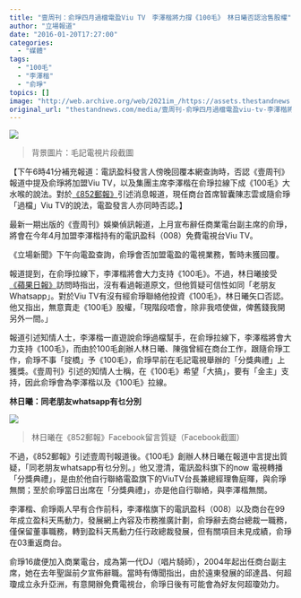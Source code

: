 ```yaml
---
title: "壹周刊：俞琤四月過檔電盈Viu TV　李澤楷將力撐《100毛》　林日曦否認洽售股權"
author: "立場報道"
date: "2016-01-20T17:27:00"
categories:
  - "媒體"
tags:
  - "100毛"
  - "李澤楷"
  - "俞琤"
topics: []
image: "http://web.archive.org/web/2021im_/https://assets.thestandnews.com/media/photos/yt-100most_5VTqg.png"
original_url: "thestandnews.com/media/壹周刊-俞琤四月過檔電盈viu-tv-李澤楷將力撐-100毛-林日曦否認洽售股權"
---
```

![](http://web.archive.org/web/2021im_/https://assets.thestandnews.com/media/photos/yt-100most_5VTqg.png)
> 背景圖片：毛記電視片段截圖

【下午6時41分補充報道：電訊盈科發言人傍晚回覆本網查詢時，否認《壹周刊》報道中提及俞琤將加盟Viu TV，以及集團主席李澤楷在俞琤拉線下成《100毛》大水喉的說法。對於[《852郵報》](http://web.archive.org/web/20211229061224/http://www.post852.com/%E4%BF%9E%E7%90%A4%E9%81%8E%E6%AA%94viutv%E3%80%80%E9%99%B3%E5%BF%97%E9%9B%B2%E5%82%B3%E8%B7%9F%E9%9A%A8%E3%80%80%E6%9D%8E%E6%BE%A4%E6%A5%B7%E5%B0%87%E6%88%90%E3%80%8A100%E6%AF%9B%E3%80%8B%E5%A4%A7/)引述消息報道，現任商台首席智囊陳志雲或隨俞琤「過檔」Viu TV的說法，電盈發言人亦同時否認。】

最新一期出版的《壹周刊》娛樂偵訊報道，上月宣布辭任商業電台副主席的俞琤，將會在今年4月加盟李澤楷持有的電訊盈科（008）免費電視台Viu TV。

《立場新聞》下午向電盈查詢，俞琤會否加盟電盈的電視業務，暫時未獲回覆。

報道提到，在俞琤拉線下，李澤楷將會大力支持《100毛》。不過，林日曦接受[《蘋果日報》](http://web.archive.org/web/20211229061224/http://hk.apple.nextmedia.com/enews/realtime/20160120/54668779)訪問時指出，沒有看過報道原文，但他質疑可信性如同「老朋友Whatsapp」。對於Viu TV有沒有經俞琤聯絡他投資《100毛》，林日曦矢口否認。他又指出，無意賣走《100毛》股權，「現階段唔會，除非我唔使做，俾舊錢我開另外一間。」

報道引述知情人士，李澤楷一直遊說俞琤過檔幫手，在俞琤拉線下，李澤楷將會大力支持《100毛》，而由於100毛創辦人林日曦、陳強曾經在商台工作，跟隨俞琤工作，俞琤不事「掟橋」予《100毛》，俞琤早前在毛記電視舉辦的「分獎典禮」上獲獎。《壹周刊》引述的知情人士稱，在《100毛》希望「大搞」，要有「金主」支持，因此俞琤會為李澤楷以及《100毛》拉線。

**林日曦：同老朋友whatsapp有乜分別**

![](http://web.archive.org/web/2021im_/https://assets.thestandnews.com/media/photos/lam-852_fD6PB.png)
> 林日曦在《852郵報》Facebook留言質疑（Facebook截圖）

不過，《852郵報》引述壹周刊報道後。《100毛》創辦人林日曦在報道中言提出質疑，「同老朋友whatsapp有乜分別。」他又澄清，電訊盈科旗下的now 電視轉播「分獎典禮」，是由於他自行聯絡電盈旗下的ViuTV台長兼總經理魯庭暉，與俞琤無關；至於俞琤當日出席在「分獎典禮」，亦是他自行聯絡，與李澤楷無關。

李澤楷、俞琤兩人早有合作前科，李澤楷旗下的電訊盈科（008）以及商台在99年成立盈科天馬動力，發展網上內容及市務推廣計劃，俞琤辭去商台總裁一職務，僅保留董事職務，轉到盈科天馬動力任行政總裁發展，但有關項目未見成績，俞琤在03重返商台。

俞琤16歲便加入商業電台，成為第一代DJ（唱片騎師），2004年起出任商台副主席，她在去年聖誕前夕宣佈辭職。當時有傳聞指出，由於遠東發展的邱達昌、何超瓊成立永升亞洲，有意開辦免費電視台，俞琤日後有可能會為好友何超瓊効力。